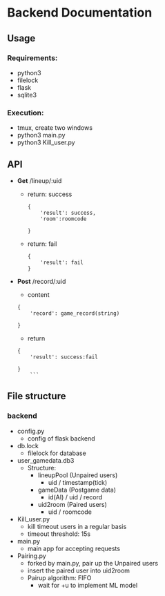 # Backend Documentation

## Usage
### Requirements:
- python3
- filelock
- flask
- sqlite3

### Execution:
- tmux, create two windows
- python3 main.py
- python3 Kill_user.py

## API
- **Get** /lineup/:uid
    - return: success
        ```
        {
            'result': success,
            'room':roomcode

        }
        ```
    - return: fail
        ```
        {
            'result': fail
        }
        ```

- **Post** /record/:uid
    - content
    ```
    {
        'record': game_record(string)

    }
    ```
    - return
    ```
    {
        'result': success:fail

    }
        ```

## File structure

### backend
- config.py
    - config of flask backend
- db.lock
    - filelock for database
- user_gamedata.db3
    - Structure:
        - lineupPool (Unpaired users)
            - uid / timestamp(tick)
        - gameData (Postgame data)
            - id(AI) / uid / record
        - uid2room (Paired users)
            - uid / roomcode
- Kill_user.py
    - kill timeout users in a regular basis
    - timeout threshold: 15s
- main.py
    - main app for accepting requests
- Pairing.py
    - forked by main.py, pair up the Unpaired users
    - insert the paired user into uid2room
    - Pairup algorithm: FIFO
        - wait for +u to implement ML model
